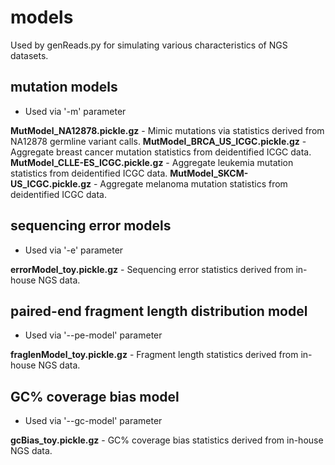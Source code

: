 # models
Used by genReads.py for simulating various characteristics of NGS datasets.


## mutation models

* Used via '-m' parameter

**MutModel_NA12878.pickle.gz** - Mimic mutations via statistics derived from NA12878 germline variant calls.
**MutModel_BRCA_US_ICGC.pickle.gz** - Aggregate breast cancer mutation statistics from deidentified ICGC data.
**MutModel_CLLE-ES_ICGC.pickle.gz** - Aggregate leukemia mutation statistics from deidentified ICGC data.
**MutModel_SKCM-US_ICGC.pickle.gz** - Aggregate melanoma mutation statistics from deidentified ICGC data.


## sequencing error models

* Used via '-e' parameter

**errorModel_toy.pickle.gz** - Sequencing error statistics derived from in-house NGS data.


## paired-end fragment length distribution model

* Used via '--pe-model' parameter

**fraglenModel_toy.pickle.gz** - Fragment length statistics derived from in-house NGS data.


## GC% coverage bias model

* Used via '--gc-model' parameter

**gcBias_toy.pickle.gz** - GC% coverage bias statistics derived from in-house NGS data.
